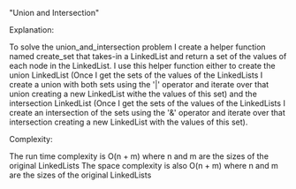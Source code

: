 "Union and Intersection"Explanation:To solve the union_and_intersection problem I create a helper function named create_set that takes-in a LinkedList andreturn a set of the values of each node in the LinkedList. I use this helper function either to create the unionLinkedList (Once I get the sets of the values of the LinkedLists I create a union with both sets using the '|' operatorand iterate over that union creating a new LinkedList withe the values of this set) and the intersectionLinkedList (Once I get the sets of the values of the LinkedLists I create an intersection of the sets using the '&'operator and iterate over that intersection creating a new LinkedList with the values of this set).Complexity:The run time complexity is O(n + m) where n and m are the sizes of the original LinkedListsThe space complexity is also O(n + m) where n and m are the sizes of the original LinkedLists